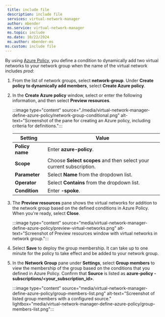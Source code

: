 ```yaml
---
 title: include file
 description: include file
 services: virtual-network-manager
 author: mbender
 ms.service: virtual-network-manager
 ms.topic: include
 ms.date: 10/22/2024
 ms.author: mbender-ms
ms.custom: include file
---
```


By using [Azure Policy](/azure/virtual-network-manager/concept-azure-policy-integration), you define a condition to dynamically add two virtual networks to your network group when the name of the virtual network includes *prod*:

1. From the list of network groups, select **network-group**. Under **Create policy to dynamically add members**, select **Create Azure policy**.
1. In the **Create Azure policy** window, select or enter the following information, and then select **Preview resources**.

    :::image type="content" source="./media/virtual-network-manager-define-azure-policy/network-group-conditional.png" alt-text="Screenshot of the pane for creating an Azure policy, including criteria for definitions.":::

    | Setting | Value |
    | ------- | ----- |
    | **Policy name** | Enter **azure-policy**. |
    | **Scope** | Choose **Select scopes** and then select your current subscription. |
    | **Parameter** | Select **Name** from the dropdown list.|
    | **Operator** | Select **Contains** from the dropdown list.|
    | **Condition** | Enter **-spoke**. |

2. The **Preview resources** pane shows the virtual networks for addition to the network group based on the defined conditions in Azure Policy. When you're ready, select **Close**.

    :::image type="content" source="media/virtual-network-manager-define-azure-policy/preview-virtual-networks.png" alt-text="Screenshot of Preview resources window with virtual networks in network group.":::

3. Select **Save** to deploy the group membership. It can take up to one minute for the policy to take effect and be added to your network group.

4. In the **Network Group** pane under **Settings**, select **Group members** to view the membership of the group based on the conditions that you defined in Azure Policy. Confirm that **Source** is listed as **azure-policy - subscriptions/<your_subscription_id>**.

    :::image type="content" source="media/virtual-network-manager-define-azure-policy/group-members-list.png" alt-text="Screenshot of listed group members with a configured source." lightbox="media/virtual-network-manager-define-azure-policy/group-members-list.png":::
